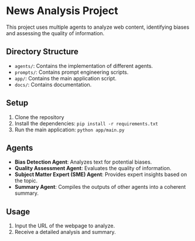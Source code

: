 # News Analysis Project

This project uses multiple agents to analyze web content, identifying biases and assessing the quality of information.

## Directory Structure
- `agents/`: Contains the implementation of different agents.
- `prompts/`: Contains prompt engineering scripts.
- `app/`: Contains the main application script.
- `docs/`: Contains documentation.

## Setup
1. Clone the repository
2. Install the dependencies: `pip install -r requirements.txt`
3. Run the main application: `python app/main.py`

## Agents
- **Bias Detection Agent**: Analyzes text for potential biases.
- **Quality Assessment Agent**: Evaluates the quality of information.
- **Subject Matter Expert (SME) Agent**: Provides expert insights based on the topic.
- **Summary Agent**: Compiles the outputs of other agents into a coherent summary.

## Usage
1. Input the URL of the webpage to analyze.
2. Receive a detailed analysis and summary.
